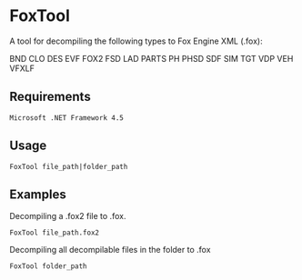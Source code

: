 FoxTool
========
A tool for decompiling the following types to Fox Engine XML (.fox):

BND CLO DES EVF FOX2 FSD LAD PARTS PH PHSD SDF SIM TGT VDP VEH VFXLF

Requirements
--------
```
Microsoft .NET Framework 4.5 
```

Usage
--------
```
FoxTool file_path|folder_path
```

Examples
--------
Decompiling a .fox2 file to .fox.

```
FoxTool file_path.fox2 
```

Decompiling all decompilable files in the folder to .fox

```
FoxTool folder_path
```
